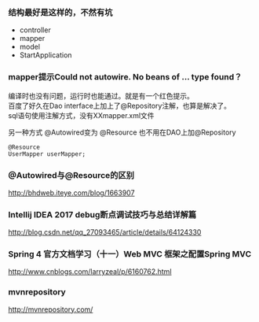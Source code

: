### 结构最好是这样的，不然有坑
- controller
- mapper
- model
- StartApplication

### mapper提示Could not autowire. No beans of … type found？
编译时也没有问题，运行时也能通过。就是有一个红色提示。  
百度了好久在Dao interface上加上了@Repository注解，也算是解决了。  
sql语句使用注解方式，没有XXmapper.xml文件

另一种方式 @Autowired变为 @Resource 也不用在DAO上加@Repository
```
@Resource 
UserMapper userMapper;
```

### @Autowired与@Resource的区别 
http://bhdweb.iteye.com/blog/1663907

### Intellij IDEA 2017 debug断点调试技巧与总结详解篇
http://blog.csdn.net/qq_27093465/article/details/64124330

### Spring 4 官方文档学习（十一）Web MVC 框架之配置Spring MVC
http://www.cnblogs.com/larryzeal/p/6160762.html

### mvnrepository
http://mvnrepository.com/